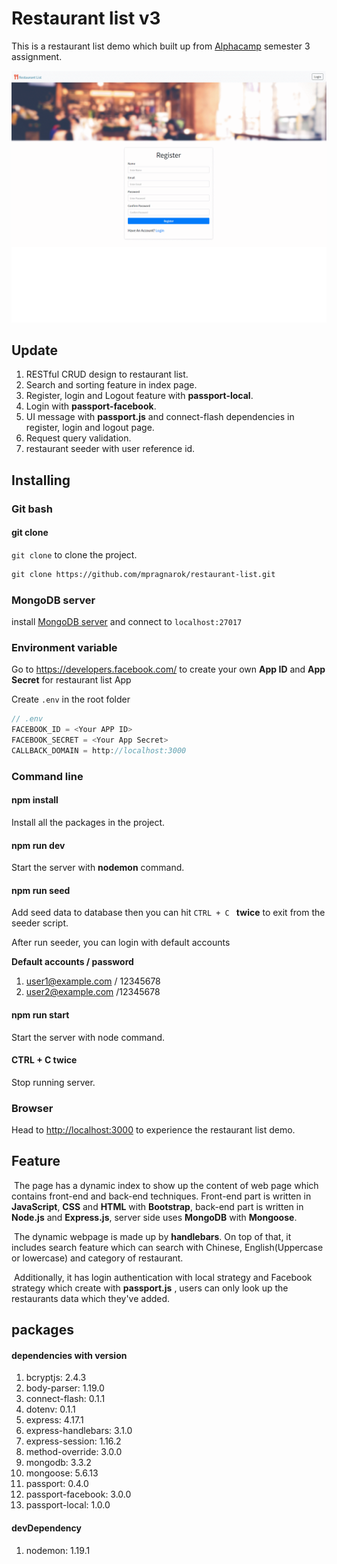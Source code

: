 # Restaurant list v3

This is a restaurant list demo which built up from [Alphacamp](https://tw.alphacamp.co/) semester 3 assignment.

![demo-index](./public/img/demo-auth-gif.gif)

## Update
1. RESTful CRUD design to restaurant list. 
2. Search and sorting feature in index page.
3. Register, login and Logout feature with **passport-local**.
4. Login with **passport-facebook**.
5. UI message with **passport.js** and connect-flash dependencies in register, login and logout page.
6. Request query validation. 
7. restaurant seeder with user reference id.

## Installing

### Git bash

#### git clone

`git clone` to clone the project.

```markdown
git clone https://github.com/mpragnarok/restaurant-list.git
```
### MongoDB server

install [MongoDB server](https://www.mongodb.com/download-center/community) and connect to `localhost:27017`

### Environment variable

Go to https://developers.facebook.com/ to create your own **App ID** and **App Secret** for restaurant list App

Create `.env` in the root folder

```js
// .env
FACEBOOK_ID = <Your APP ID>
FACEBOOK_SECRET = <Your App Secret>
CALLBACK_DOMAIN = http://localhost:3000
```

### Command line

#### npm install

Install all the packages in the project.

#### npm run dev

Start the server with **nodemon** command.

#### npm run seed

Add seed data to database then you can hit `CTRL + C ` **twice** to exit from the seeder script.

After run seeder, you can login with default accounts

**Default accounts / password**

1. user1@example.com / 12345678
2. user2@example.com /12345678

#### npm run start

Start the server with node command.

#### CTRL + C twice

Stop running server.

### Browser

Head to [http://localhost:3000](http://localhost:3000) to experience the restaurant list demo.

## Feature

​	The page has a dynamic index to show up the content of web page which contains front-end and back-end techniques. Front-end part is written in **JavaScript**, **CSS** and **HTML** with **Bootstrap**, back-end part is written in **Node.js** and **Express.js**, server side uses  **MongoDB** with **Mongoose**.  

​	The dynamic webpage is made up by **handlebars**. On top of that, it includes search feature which can search with Chinese, English(Uppercase or lowercase) and category of restaurant. 

​	Additionally, it has login authentication with local strategy and Facebook strategy which create with **passport.js** , users can only look up the restaurants data which they've added.

## packages

#### dependencies with version

1. bcryptjs: 2.4.3
2. body-parser: 1.19.0
3. connect-flash: 0.1.1
4. dotenv: 0.1.1
5. express: 4.17.1
6. express-handlebars: 3.1.0
7. express-session: 1.16.2
8. method-override: 3.0.0
9. mongodb: 3.3.2
10. mongoose: 5.6.13
11. passport: 0.4.0
12. passport-facebook: 3.0.0
13. passport-local: 1.0.0


#### devDependency

1. nodemon: 1.19.1